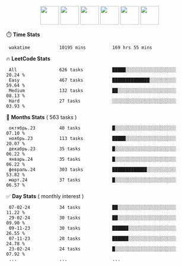 <div align="center"><img src="https://assets.leetcode.com/static_assets/marketing/2024-50-lg.png" width="50" height="50"> <img src="https://assets.leetcode.com/static_assets/marketing/lg50.png" width="50" height="50"> <img src="https://leetcode.com/static/images/badges/dcc-2024-2.png" width="50" height="50"> <img src="https://leetcode.com/static/images/badges/dcc-2024-1.png" width="50" height="50"> <img src="https://leetcode.com/static/images/badges/dcc-2023-12.png" width="50" height="50"> <img src="https://leetcode.com/static/images/badges/dcc-2023-11.png" width="50" height="50"> </div>

⏱️ **Time Stats**
```text
 wakatime           10195 mins          169 hrs 55 mins     
```

🔥 **LeetCode Stats**
```text
 All                626 tasks           █████░░░░░░░░░░░░░░░░░░░  20.24 %             
 Easy               467 tasks           ██████████████░░░░░░░░░░  59.64 %             
 Medium             132 tasks           ██░░░░░░░░░░░░░░░░░░░░░░  08.13 %             
 Hard               27 tasks            ░░░░░░░░░░░░░░░░░░░░░░░░  03.93 %             
```

👊 **Months Stats** ( 563 tasks )
```text
 октябрь.23         40 tasks            █░░░░░░░░░░░░░░░░░░░░░░░  07.10 %             
 ноябрь.23          113 tasks           █████░░░░░░░░░░░░░░░░░░░  20.07 %             
 декабрь.23         35 tasks            █░░░░░░░░░░░░░░░░░░░░░░░  06.22 %             
 январь.24          35 tasks            █░░░░░░░░░░░░░░░░░░░░░░░  06.22 %             
 февраль.24         303 tasks           █████████████░░░░░░░░░░░  53.82 %             
 март.24            37 tasks            █░░░░░░░░░░░░░░░░░░░░░░░  06.57 %             
```

✅ **Day Stats** ( monthly interest )
```text
 07-02-24           34 tasks            ██░░░░░░░░░░░░░░░░░░░░░░  11.22 %             
 29-02-24           30 tasks            ██░░░░░░░░░░░░░░░░░░░░░░  09.90 %             
 09-11-23           30 tasks            ██████░░░░░░░░░░░░░░░░░░  26.55 %             
 07-11-23           28 tasks            ██████░░░░░░░░░░░░░░░░░░  24.78 %             
 23-02-24           24 tasks            █░░░░░░░░░░░░░░░░░░░░░░░  07.92 %             
 ...                ...                 ...                 
```

